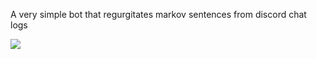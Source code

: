 A very simple bot that regurgitates markov sentences from discord chat logs

<img src="https://i.imgur.com/CBYbI8Z.png"/>
